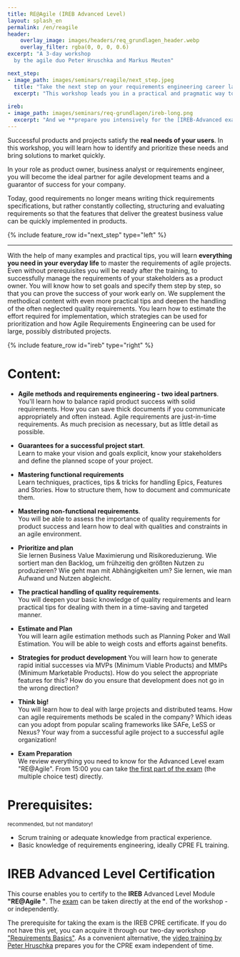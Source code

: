 ```yaml
---
title: RE@Agile (IREB Advanced Level)
layout: splash_en
permalink: /en/reagile
header:
    overlay_image: images/headers/req_grundlagen_header.webp
    overlay_filter: rgba(0, 0, 0, 0.6)
excerpt: "A 3-day workshop
  by the agile duo Peter Hruschka and Markus Meuten"

next_step:
- image_path: images/seminars/reagile/next_step.jpeg
  title: "Take the next step on your requirements engineering career ladder!"
  excerpt: "This workshop leads you in a practical and pragmatic way to the Advanced Level in Requirements Engineering. Become an *'RE@Agile Practioner'* after the multiple choice test or an *'RE@Agile Specialist'* through an additional homework."
  
ireb:
- image_path: images/seminars/req-grundlagen/ireb-long.png
  excerpt: "And we **prepare you intensively for the [IREB-Advanced exam](/en/ireb-certifications)**."
---
```


<div class="splash_text" markdown="1"> 

Successful products and projects satisfy the **real needs of your users**. In this workshop, you will learn how to identify and prioritize these needs and bring solutions to market quickly.

In your role as product owner, business analyst or requirements engineer, you will become the ideal partner for agile development teams and a guarantor of success for your company.

Today, good requirements no longer means writing thick requirements specifications, but rather constantly collecting, structuring and evaluating requirements so that the features that deliver the greatest business value can be quickly implemented in products.
<div class="grey_box">

{% include feature_row id="next_step" type="left" %}

</div>

<hr class="blue-sep">

With the help of many examples and practical tips, you will learn **everything you need in your everyday life** to master the requirements of agile projects.
Even without prerequisites you will be ready after the training,
to successfully manage the requirements of your stakeholders as a product owner. You will know
how to set goals and specify them step by step, so that you can prove the success of your work early on.
We supplement the methodical content with even more practical tips and deepen the handling of the often neglected quality requirements.
You learn how to estimate the effort required for implementation,
which strategies can be used for prioritization and how Agile Requirements Engineering can be used for large,
possibly distributed projects.

<div class="light_grey_box">

{% include feature_row id="ireb" type="right" %}
</div>

# Content:
* **Agile methods and requirements engineering - two ideal partners**.  
  You'll learn how to balance rapid product success with solid requirements. How you can save thick documents if you communicate appropriately and often instead. Agile requirements are just-in-time requirements. As much precision as necessary, but as little detail as possible.

* **Guarantees for a successful project start**.  
  Learn to make your vision and goals explicit, know your stakeholders and define the planned scope of your project.

* **Mastering functional requirements**  
  Learn techniques, practices, tips & tricks for handling Epics, Features and Stories. How to structure them, how to document and communicate them.

* **Mastering non-functional requirements**.  
  You will be able to assess the importance of quality requirements for product success and learn how to deal with qualities and constraints in an agile environment.

* **Prioritize and plan**  
  Sie lernen Business Value Maximierung und Risikoreduzierung. Wie sortiert man den Backlog, um frühzeitig den größten Nutzen zu produzieren? Wie geht man mit Abhängigkeiten um? Sie lernen, wie man Aufwand und Nutzen abgleicht.

* **The practical handling of quality requirements**.  
  You will deepen your basic knowledge of quality requirements and learn practical tips for dealing with them in a time-saving and targeted manner.

* **Estimate and Plan**  
  You will learn agile estimation methods such as Planning Poker and Wall Estimation. You will be able to weigh costs and efforts against benefits.

* **Strategies for product development**
  You will learn how to generate rapid initial successes via MVPs (Minimum Viable Products) and MMPs (Minimum Marketable Products). How do you select the appropriate features for this? How do you ensure that development does not go in the wrong direction?

* **Think big!**  
  You will learn how to deal with large projects and distributed teams. How can agile requirements methods be scaled in the company? Which ideas can you adopt from popular scaling frameworks like SAFe, LeSS or Nexus? Your way from a successful agile project to a successful agile organization!

* **Exam Preparation**  
  We review everything you need to know for the Advanced Level exam "RE@Agile". From 15:00 you can take [the first part of the exam](/en/ireb-certifications) (the multiple choice test) directly.


# Prerequisites:
<small> recommended, but not mandatory! </small>

* Scrum training or adequate knowledge from practical experience.
* Basic knowledge of requirements engineering, ideally CPRE FL training.

# IREB Advanced Level Certification

This course enables you to certify to the **IREB** Advanced Level Module **"RE@Agile "**. The [exam](/en/ireb-certifications)
can be taken directly at the end of the workshop - or independently.

The prerequisite for taking the exam is the IREB CPRE certificate.
If you do not have this yet, you can acquire it through our two-day workshop
["Requirements Basics"](/en/requirements-basics).
As a convenient alternative, the [video training by Peter Hruschka](https://www.aschauerit.at/re35-videotraining-ba-re-nach-ireb/)
prepares you for the CPRE exam independent of time.
</div>